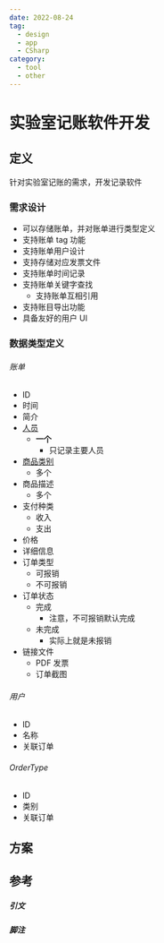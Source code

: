 ```yaml
---
date: 2022-08-24
tag:
  - design
  - app
  - CSharp
category:
  - tool
  - other
---
```


# 实验室记账软件开发

## 定义

针对实验室记账的需求，开发记录软件

### 需求设计

- 可以存储账单，并对账单进行类型定义
- 支持账单 tag 功能
- 支持账单用户设计
- 支持存储对应发票文件
- 支持账单时间记录
- 支持账单关键字查找
	- 支持账单互相引用
- 支持账目导出功能
- 具备友好的用户 UI

### 数据类型定义

###### 账单

- ID
- 时间
- 简介
- [人员](./)
	- **一个**
		- 只记录主要人员
- [商品类别](./)
	- 多个
- 商品描述
	- 多个
- 支付种类
	- 收入
	- 支出
- 价格
- 详细信息
- 订单类型
	- 可报销
	- 不可报销
- 订单状态
	- 完成
		- 注意，不可报销默认完成
	- 未完成
		- 实际上就是未报销
- 链接文件
	- PDF 发票
	- 订单截图

###### 用户

- ID
- 名称
- 关联订单

###### OrderType

- ID
- 类别
- 关联订单


## 方案

## 参考

##### 引文
##### 脚注
